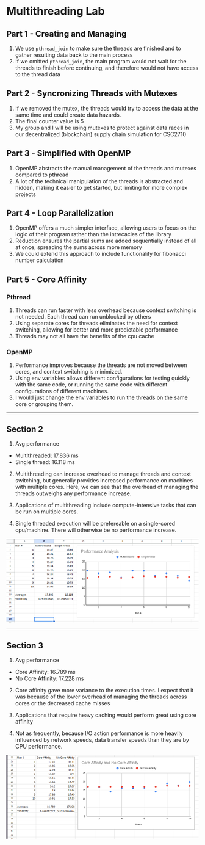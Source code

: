 # Multithreading Lab

## Part 1 - Creating and Managing

1. We use `pthread_join` to make sure the threads are finished and to gather resulting data back to the main process
2. If we omitted `pthread_join`, the main program would not wait for the threads to finish before continuing, and therefore would not have access to the thread data

## Part 2 - Syncronizing Threads with Mutexes

1. If we removed the mutex, the threads would try to access the data at the same time and could create data hazards.
2. The final counter value is 5
3. My group and I will be using mutexes to protect against data races in our decentralized (blockchain) supply chain simulation for CSC2710

## Part 3 - Simplified with OpenMP

1. OpenMP abstracts the manual management of the threads and mutexes compared to pthread
2. A lot of the technical manipulation of the threads is abstracted and hidden, making it easier to get started, but limiting for more complex projects

## Part 4 - Loop Parallelization

1. OpenMP offers a much simpler interface, allowing users to focus on the logic of their program rather than the intrecacies of the library
2. Reduction ensures the partial sums are added sequentially instead of all at once, spreading the sums across more memory
3. We could extend this approach to include functionality for fibonacci number calculation

## Part 5 - Core Affinity

### Pthread

1. Threads can run faster with less overhead because context switching is not needed. Each thread can run unblocked by others 
2. Using separate cores for threads eliminates the need for context switching, allowing for better and more predictable performance
3. Threads may not all have the benefits of the cpu cache

### OpenMP

1. Performance improves because the threads are not moved between cores, and context switching is minimized.
2. Using env variables allows different configurations for testing quickly with the same code, or running the same code with different configurations of different machines.
3. I would just change the env variables to run the threads on the same core or grouping them.

---

## Section 2

1. Avg performance
- Multithreaded: 17.836 ms
- Single thread: 16.118 ms

2. Multithreading can increase overhead to manage threads and context switching, but generally provides increased performance on machines with multiple cores. Here, we can see that the overhead of managing the threads outweighs any performance increase.

3. Applications of multithreading include compute-intensive tasks that can be run on multiple cores.

4. Single threaded execution will be prefereable on a single-cored cpu/machine. There will otherwise be no performance increase.

![Google Sheets Data and Graph](https://github.com/isaacdenny/csc2410/blob/main/multithreading/google-sheets-data.png)

---

## Section 3

1. Avg performance
- Core Affinity: 16.789 ms
- No Core Affinity: 17.228 ms

2. Core affinity gave more variance to the execution times. I expect that it was because of the lower overhead of managing the threads across cores or the decreased cache misses

3. Applications that require heavy caching would perform great using core affinity

4. Not as frequently, because I/O action performance is more heavily influenced by network speeds, data transfer speeds than they are by CPU performance.

![Core affinity data](https://github.com/isaacdenny/csc2410/blob/main/multithreading/google-sheets-data-core-affinity.png)

